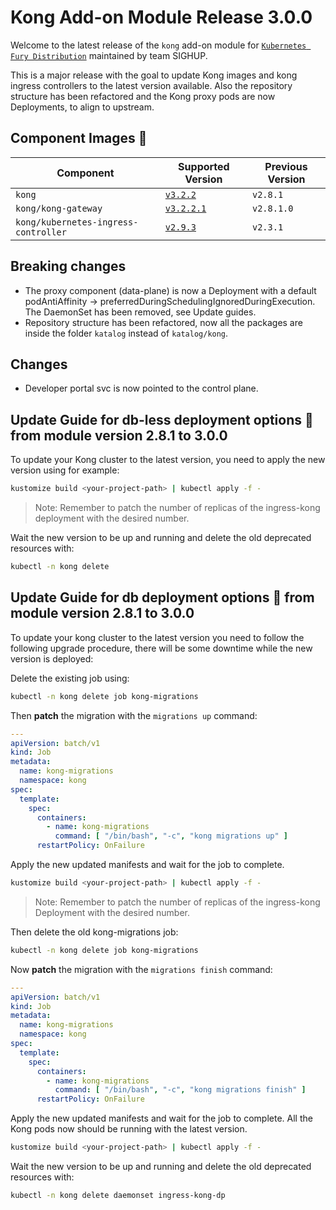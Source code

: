 # Kong Add-on Module Release 3.0.0

Welcome to the latest release of the `kong` add-on module for [`Kubernetes Fury
Distribution`](https://github.com/sighupio/fury-distribution) maintained by team
SIGHUP.

This is a major release with the goal to update Kong images and kong ingress controllers to the latest version available.
Also the repository structure has been refactored and the Kong proxy pods are now Deployments, to align to upstream.

## Component Images 🚢

| Component                            | Supported Version                                                                                      | Previous Version |
|--------------------------------------|--------------------------------------------------------------------------------------------------------|------------------|
| `kong`                               | [`v3.2.2`](https://github.com/Kong/kong/releases/tag/3.2.2)                                            | `v2.8.1`         |
| `kong/kong-gateway`                  | [`v3.2.2.1`](https://docs.konghq.com/gateway/changelog/#3221)                                          | `v2.8.1.0`       |
| `kong/kubernetes-ingress-controller` | [`v2.9.3`](https://github.com/Kong/kubernetes-ingress-controller/releases/tag/v2.9.3)                  | `v2.3.1`         |

## Breaking changes

- The proxy component (data-plane) is now a Deployment with a default podAntiAffinity -> preferredDuringSchedulingIgnoredDuringExecution. The DaemonSet has been removed, see Update guides.
- Repository structure has been refactored, now all the packages are inside the folder `katalog` instead of `katalog/kong`.

## Changes

- Developer portal svc is now pointed to the control plane.

## Update Guide for db-less deployment options 🦮 from module version 2.8.1 to 3.0.0

To update your Kong cluster to the latest version, you need to apply the new version using for example:

```bash
kustomize build <your-project-path> | kubectl apply -f -
```

> Note: Remember to patch the number of replicas of the ingress-kong deployment with the desired number.

Wait the new version to be up and running and delete the old deprecated resources with:

```bash
kubectl -n kong delete 
```

## Update Guide for db deployment options 🦍 from module version 2.8.1 to 3.0.0

To update your kong cluster to the latest version you need to follow the following upgrade procedure, there will be some
downtime while the new version is deployed:

Delete the existing job using:

```bash
kubectl -n kong delete job kong-migrations
```

Then **patch** the migration with the `migrations up` command:

```yaml
---
apiVersion: batch/v1
kind: Job
metadata:
  name: kong-migrations
  namespace: kong
spec:
  template:
    spec:
      containers:
        - name: kong-migrations
          command: [ "/bin/bash", "-c", "kong migrations up" ]
      restartPolicy: OnFailure
```

Apply the new updated manifests and wait for the job to complete.

```bash
kustomize build <your-project-path> | kubectl apply -f -
```

> Note: Remember to patch the number of replicas of the ingress-kong Deployment with the desired number.

Then delete the old kong-migrations job:

```bash
kubectl -n kong delete job kong-migrations
```

Now **patch** the migration with the `migrations finish` command:

```yaml
---
apiVersion: batch/v1
kind: Job
metadata:
  name: kong-migrations
  namespace: kong
spec:
  template:
    spec:
      containers:
        - name: kong-migrations
          command: [ "/bin/bash", "-c", "kong migrations finish" ]
      restartPolicy: OnFailure
```

Apply the new updated manifests and wait for the job to complete. All the Kong pods now should be running with the latest version.

```bash
kustomize build <your-project-path> | kubectl apply -f -
```

Wait the new version to be up and running and delete the old deprecated resources with: 

```bash
kubectl -n kong delete daemonset ingress-kong-dp
```